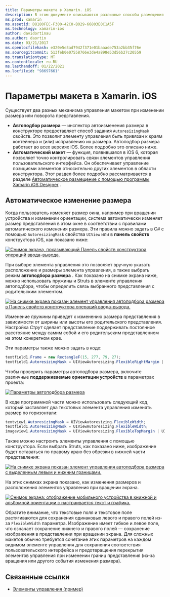 ```yaml
---
title: Параметры макета в Xamarin. iOS
description: В этом документе описываются различные способы размещения пользовательских интерфейсов в Xamarin. iOS. В нем обсуждается автоматическое изменение размера и разметка.
ms.prod: xamarin
ms.assetid: D8180FEC-F300-42C0-B029-66803E0C1A5F
ms.technology: xamarin-ios
author: davidortinau
ms.author: daortin
ms.date: 03/21/2017
ms.openlocfilehash: e320e5e3ad7942f371e01baaade753a2bb35f76e
ms.sourcegitcommit: 513feb0e07558766e3de4a898e53d56b27c20559
ms.translationtype: MT
ms.contentlocale: ru-RU
ms.lasthandoff: 01/22/2021
ms.locfileid: "98697661"
---
```

# <a name="layout-options-in-xamarinios"></a>Параметры макета в Xamarin. iOS

Существует два разных механизма управления макетом при изменении размера или поворота представления.

- **Автоподбор размера** — инспектор автоизменения размера в конструкторе предоставляет способ задания `AutoresizingMask` свойств. Это позволит элементу управления быть привязан к краям контейнера и (или) исправлению их размера. Автоподбор размера работает во всех версиях iOS. Более подробно это описано ниже.
- **Автоматический макет** — функция, появившаяся в iOS 6, которая позволяет точно контролировать связи элементов управления пользовательского интерфейса. Он обеспечивает управление позициями элементов относительно других элементов в области конструктора. Этот раздел более подробно рассматривается в разделе  [Автоматическое размещение с помощью программы Xamarin iOS Designer](~/ios/user-interface/designer/designer-auto-layout.md) .

## <a name="autosizing"></a>Автоматическое изменение размера

Когда пользователь изменяет размер окна, например при вращении устройства и изменении ориентации, система автоматически изменяет размер представлений в этом окне в соответствии с правилами автоматического изменения размера. Эти правила можно задать в C# с помощью `AutoresizingMask` свойства `UIView` или в **панель свойств** конструктора iOS, как показано ниже:

 [![Снимок экрана, показывающий Панель свойств конструктора операций ввода-вывода.](layout-options-images/image41.png)](layout-options-images/image41.png#lightbox)

При выборе элемента управления это позволяет вручную указать расположение и размеры элемента управления, а также выбрать режим **автоподбора размера** . Как показано на снимке экрана ниже, можно использовать пружины и Struts в элементе управления автоподбора, чтобы определить связь выбранного представления с родительским элементом.

 [![На снимке экрана показан элемент управления автоподбора размера в Панель свойств конструктора операций ввода-вывода.](layout-options-images/image42.png)](layout-options-images/image42.png#lightbox)

Изменение *пружины* приведет к изменению размера представления в зависимости от ширины или высоты его родительского представления. Настройка *Струт* сделает представление поддерживать постоянное расстояние между самим собой и его родительским представлением на этом конкретном крае.

Эти параметры также можно задать в коде:

```csharp
textfield1.Frame = new RectangleF(15, 277, 79, 27);
textfield1.AutoresizingMask = UIViewAutoresizing.FlexibleRightMargin | UIViewAutoresizing.FlexibleBottomMargin;
```

Чтобы проверить параметры автоподбора размера, включите различные **поддерживаемые ориентации устройств** в параметрах проекта:

 [![Параметры автоподбора размера](layout-options-images/image43a.png)](layout-options-images/image43a.png#lightbox)

В коде программной части можно использовать следующий код, который заставляет два текстовых элемента управления изменять размер по горизонтали:

```csharp
textview1.AutoresizingMask = UIViewAutoresizing.FlexibleWidth;
textfield1.AutoresizingMask = UIViewAutoresizing.FlexibleWidth;
imageview1.AutoresizingMask = UIViewAutoresizing.FlexibleTopMargin | UIViewAutoresizing.FlexibleLeftMargin;
```

Также можно настроить элементы управления с помощью конструктора. Если выбрать Struts, как показано ниже, изображение будет оставаться по правому краю без обрезки в нижней части представления:

 [![На снимке экрана показан элемент управления автоподбора размера с выделенным левым и нижним границами. ](layout-options-images/autoresize.png)](layout-options-images/autoresize.png#lightbox)

На этих снимках экрана показано, как изменения размеров и расположения элементов управления при вращении экрана.

 [![Снимок экрана: отображение мобильного устройства в книжной и альбомной ориентации с настраивается текст и графика.](layout-options-images/image44a.png)](layout-options-images/image44a.png#lightbox)

Обратите внимание, что текстовые поля и текстовое поле растягиваются для сохранения одинаковых левого и правого полей из-за `FlexibleWidth` параметра. Изображение имеет гибкое и левое поле, что означает сохранение нижнего и правого полей — сохранение изображения в представлении при вращении экрана. Для сложных макетов обычно требуется сочетание этих параметров на каждом видимом элементе управления для сохранения соответствия пользовательского интерфейса и предотвращения перекрытия элементов управления при изменении границ представления (из-за вращения или другого события изменения размера).

## <a name="related-links"></a>Связанные ссылки

- [Элементы управления (пример)](/samples/xamarin/ios-samples/controls)